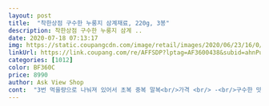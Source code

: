 ```yaml
---
layout: post 
title:  "착한상점 구수한 누룽지 삼계재료, 220g, 3봉" 
description: 착한상점 구수한 누룽지 삼계 ..
date: 2020-07-18 07:13:17 
img: https://static.coupangcdn.com/image/retail/images/2020/06/23/16/0/486dfa4d-5a44-4b29-97f2-e7bb0188b07b.jpg 
linkUrl: https://link.coupang.com/re/AFFSDP?lptag=AF3600438&subid=ahnPublicAsk&pageKey=1736546278&itemId=2955882163&vendorItemId=70944386524&traceid=V0-113-e673c6ad0f4a14dd 
categories: [1012] 
color: BF360C 
price: 8990 
author: Ask View Shop 
cont:  "3번 먹을량으로 나눠져 있어서 초복 중복 말복<br/>가격 <br/> -<br/>구수한 맛과 삼계재료 나눠먹기도 좋구요<br/>나눠먹기 좋을것 같네요^^<br/>누룽지가 들어가서인지 구수한 향이 일품.<br/><br/>많이 파시고 번창하세요!!<br/>맛 <br/> -<br/>배송 <br/> -<br/>사실 삼계탕 맛은 거기서 거기지만<br/>삼계재료 끓여먹어봐야하다보니ㅋ<br/>삼계탕과 어우러져 정말 맛이 좋습니다.<br/><br/>삼계탕에 누룽지 넣어먹는걸 좋아해서 시켰는데 여기제품 포장도 깔끔하고 다른재료들도 같이들어있어서 쟁여놓고 먹을려구요좋은상품 감사합니다^^<br/>삼계탕을 좋아해서 이것 저것 한약재료를 넣고 먹는편인데 이 상품은 구룽지를 넣고 한약재료를 넣고 삼계탕 넣고 먹는 것이 맛이 기대가 되었는데 기대이상으로 너무 구수하고 맛있네요<br/>삼계탕이 미친듯이 맛있어지는지는 잘 모르겠지만<br/>양은 삼계탕 작은거 한두마리에 딱?<br/>여러모로 맛있었네요^^<br/>역시 로켓프레시^^<br/>이 제품 리뷰는 생각보다 늦었네요;;<br/>정말 실용적인 면에서는 단연 1등이네요^^<br/>중요한건 향인듯 합니다.<br/><br/>총평 <br/> -<br/>" 
---
```

